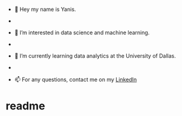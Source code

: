 - 👋 Hey my name is Yanis.
- 
- 👀 I’m interested in data science and machine learning.
- 
- 🌱 I’m currently learning data analytics at the University of Dallas.
- 

- 📫 For any questions, contact me on my [LinkedIn](www.linkedin.com/in/yanis-escartin-540934142)

<!---
Bruc3U/Bruc3U is a ✨ special ✨ repository because its `README.md` (this file) appears on your GitHub profile.
You can click the Preview link to take a look at your changes.
--->
# readme




